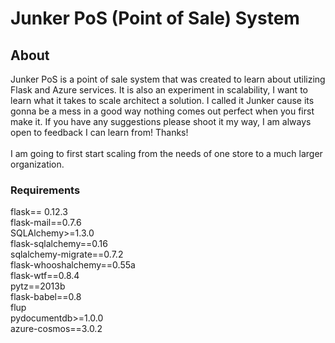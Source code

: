 # Junker PoS (Point of Sale) System

## About
Junker PoS is a point of sale system that was created to learn about utilizing Flask and Azure services.
It is also an experiment in scalability, I want to learn what it takes to scale architect a solution. I called it Junker cause its gonna be a mess in a good way nothing comes out perfect when you first make it. If you have any suggestions please shoot it my way, I am always open to feedback I can learn from! Thanks!
<br/><br/>
I am going to first start scaling from the needs of one store to a much larger organization.

### Requirements
 flask== 0.12.3 <br/>
 flask-mail==0.7.6<br/>
 SQLAlchemy>=1.3.0<br/>
 flask-sqlalchemy==0.16<br/>
 sqlalchemy-migrate==0.7.2<br/>
 flask-whooshalchemy==0.55a<br/>
 flask-wtf==0.8.4<br/>
 pytz==2013b<br/>
 flask-babel==0.8<br/>
 flup<br/>
 pydocumentdb>=1.0.0<br/>
 azure-cosmos==3.0.2<br/>
